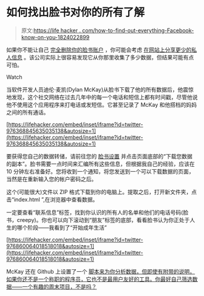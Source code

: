 # 如何找出脸书对你的所有了解

> 原文:[https://life hacker . com/how-to-find-out-everything-Facebook-know-on-you-1824022899](https://lifehacker.com/how-to-find-out-everything-facebook-knows-about-you-1824022899)

如果你不能让自己 [完全删除你的脸书账户](https://lifehacker.com/facebook-isn-t-recording-your-conversations-but-it-may-1820193946#_ga=2.259548291.862621771.1521471770-396842925.1520800403) ，你可能会考虑 [在网站上分享更少的私人信息](https://lifehacker.com/dont-delete-facebook-just-be-smarter-on-facebook-1823922407#_ga=2.208242971.862621771.1521471770-396842925.1520800403) 。该公司实际上很容易发现它从你那里收集了多少数据，但结果可能有点可怕。

Watch

当软件开发人员迪伦·麦凯(Dylan McKay)从脸书下载了他的所有数据后，他震惊地发现，这个社交网络在过去几年中的每一个电话和短信上都有时间戳，尽管他说他不使用这个应用程序来打电话或发短信。它甚至记录了 McKay 和他搭档的妈妈之间的所有通话。

 [https://lifehacker.com/embed/inset/iframe?id=twitter-976368845635035138&autosize=1](https://lifehacker.com/embed/inset/iframe?id=twitter-976368845635035138&autosize=1) 

要获得您自己的数据转储，请前往您的 [脸书设置](https://t.co/9OEfIDQf4o) 并点击页面底部的“下载您数据的副本”。脸书需要一点时间来汇编所有这些信息，但根据我自己的经验，应该在 10 分钟左右准备好。您将收到一个通知，将您发送到一个可以下载数据的页面，当然是在重新输入您的帐户密码之后。

这个(可能很大)文件以 ZIP 格式下载到你的电脑上。提取之后，打开新文件夹，点击“index.html ”,在浏览器中查看数据。

一定要查看“联系信息”标签，找到你认识的所有人的名单和他们的电话号码(脸书，creepy)。你也可以向下滚动到“朋友”标签的底部，看看脸书认为你正处于人生的哪个阶段——我看到了“开始成年生活”

 [https://lifehacker.com/embed/inset/iframe?id=twitter-976860064018518018&autosize=1](https://lifehacker.com/embed/inset/iframe?id=twitter-976860064018518018&autosize=1) 

McKay 还在 Github 上设置了一个 [脚本来为你分析数据，但即使有附带的说明，如果你还不是一个称职的程序员，它也不是最用户友好的工具。你最好自己筛选数据——一个有趣的周末项目，不是吗？](https://gist.github.com/dylanmckay/2b191a10068bd87d0fffba242db44b52)